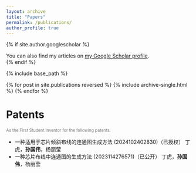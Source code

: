 ```yaml
---
layout: archive
title: "Papers"
permalink: /publications/
author_profile: true
---
```


{% if site.author.googlescholar %}
  <div class="wordwrap">You can also find my articles on <a href="{{site.author.googlescholar}}">my Google Scholar profile</a>.</div>
{% endif %}

{% include base_path %}

{% for post in site.publications reversed %}
  {% include archive-single.html %}
{% endfor %}

# Patents
<span style="font-size: 0.8em; color: #777;">As the First Student Inventor for the following patents.</span>
- 一种适用于芯片倾斜布线的连通图生成方法 (2024102402830)（已授权） 丁虎，**孙国伟**，杨丽莹
- 一种芯片布线中连通图的生成方法 (2023114276571)（已公开） 丁虎，**孙国伟**，杨丽莹
